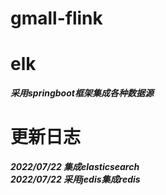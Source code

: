 # gmall-flink

# elk
_**采用springboot框架集成各种数据源**_

# 更新日志
**_2022/07/22 集成elasticsearch_**\
**_2022/07/22 采用jedis集成redis_**
